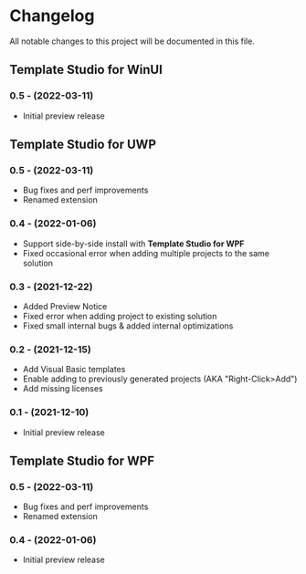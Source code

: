 # Changelog

All notable changes to this project will be documented in this file.

## Template Studio for WinUI

### 0.5 - (2022-03-11)

- Initial preview release

## Template Studio for UWP

### 0.5 - (2022-03-11)

- Bug fixes and perf improvements
- Renamed extension

### 0.4 - (2022-01-06)

- Support side-by-side install with **Template Studio for WPF**
- Fixed occasional error when adding multiple projects to the same solution

### 0.3 - (2021-12-22)

- Added Preview Notice
- Fixed error when adding project to existing solution
- Fixed small internal bugs & added internal optimizations

### 0.2 - (2021-12-15)

- Add Visual Basic templates
- Enable adding to previously generated projects (AKA "Right-Click>Add")
- Add missing licenses

### 0.1 - (2021-12-10)

- Initial preview release

## Template Studio for WPF

### 0.5 - (2022-03-11)

- Bug fixes and perf improvements
- Renamed extension

### 0.4 - (2022-01-06)

- Initial preview release
